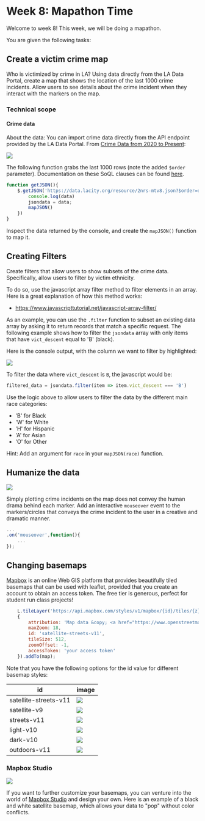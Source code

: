 # Week 8: Mapathon Time

Welcome to week 8! This week, we will be doing a mapathon.

You are given the following tasks:

## Create a victim crime map

Who is victimized by crime in LA? Using data directly from the LA Data Portal, create a map that shows the location of the last 1000 crime incidents. Allow users to see details about the crime incident when they interact with the markers on the map.

### Technical scope

#### Crime data

About the data: You can import crime data directly from the API endpoint provided by the LA Data Portal. From [Crime Data from 2020 to Present](https://data.lacity.org/Public-Safety/Crime-Data-from-2020-to-Present/2nrs-mtv8):

<kbd><img src="images/crime-api.png">

The following function grabs the last 1000 rows (note the added `$order` parameter). Documentation on these SoQL clauses can be found [here](https://dev.socrata.com/docs/queries/).

```js
function getJSON(){
	$.getJSON('https://data.lacity.org/resource/2nrs-mtv8.json?$order=date_rptd%20desc',function(data){
		console.log(data)
		jsondata = data;
		mapJSON()
	})
}
```

Inspect the data returned by the console, and create the `mapJSON()` function to map it.


## Creating Filters
Create filters that allow users to show subsets of the crime data. Specifically, allow users to filter by victim ethnicity.

To do so, use the javascript array filter method to filter elements in an array. Here is a great explanation of how this method works:

- https://www.javascripttutorial.net/javascript-array-filter/

As an example, you can use the `.filter` function to subset an existing data array by asking it to return records that match a specific request. The following example shows how to filter the `jsondata` array with only items that have `vict_descent` equal to 'B' (black).

Here is the console output, with the column we want to filter by highlighted:

<kbd><img src="images/filterby.png"></kbd>

To filter the data where `vict_descent` is `B`, the javascript would be:

```js
filtered_data = jsondata.filter(item => item.vict_descent === 'B')
```

Use the logic above to allow users to filter the data by the different main race categories:
- 'B' for Black
- 'W' for White
- 'H' for Hispanic
- 'A' for Asian
- 'O' for Other

Hint: Add an argument for `race` in your `mapJSON(race)` function.

## Humanize the data

<img src="images/human.png">

Simply plotting crime incidents on the map does not convey the human drama behind each marker. Add an interactive `mouseover` event to the markers/circles that conveys the crime incident to the user in a creative and dramatic manner.

```js
...
.on('mouseover',function(){
	...
});
```

## Changing basemaps

[Mapbox](https://www.mapbox.com/) is an online Web GIS platform that provides beautifully tiled basemaps that can be used with leaflet, provided that you create an account to obtain an access token. The free tier is generous, perfect for student run class projects!

```js
	L.tileLayer('https://api.mapbox.com/styles/v1/mapbox/{id}/tiles/{z}/{x}/{y}?access_token={accessToken}',
	{
		attribution: 'Map data &copy; <a href="https://www.openstreetmap.org/copyright">OpenStreetMap</a> contributors, Imagery © <a href="https://www.mapbox.com/">Mapbox</a>',
		maxZoom: 18,
		id: 'satellite-streets-v11',
		tileSize: 512,
		zoomOffset: -1,
		accessToken: 'your access token'
	}).addTo(map);
```

Note that you have the following options for the id value for different basemap styles:

id | image
--- | ---
satellite-streets-v11 | <img src="images/satellite-streets.png">
satellite-v9 | <img src="images/satellite.png">
streets-v11 | <img src="images/streets.png">
light-v10 | <img src="images/light.png">
dark-v10 | <img src="images/dark.png">
outdoors-v11 | <img src="images/outdoors.png">

### Mapbox Studio

<img src="images/bw.png">

If you want to further customize your basemaps, you can venture into the world of [Mapbox Studio](https://www.mapbox.com/mapbox-studio) and design your own. Here is an example of a black and white satellite basemap, which allows your data to "pop" without color conflicts.
